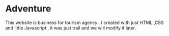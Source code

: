 # Adventure
This website is business for tourism agency . I created with just HTML ,CSS and little Javascript . it was just trail and we will modify it later.
